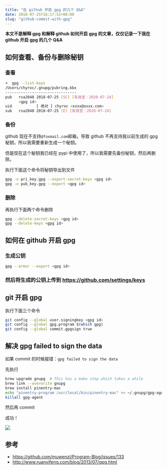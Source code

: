 ```yaml
---
title: "在 github 开启 gpg 的几个 Q&A"
date: 2018-07-25T16:17:51+08:00
slug: "github-commit-with-gpg"
---
```


**本文不是解释 gpg 和解释 github 如何开启 gpg 的文章，仅仅记录一下我在 github 开启 gpg 的几个 Q&A**

## 如何查看、备份与删除秘钥

### 查看

```bash
➜  gpg --list-keys
/Users/chyroc/.gnupg/pubring.kbx
--------------------------------
pub   rsa2048 2018-07-25 [SC] [有效至：2020-07-24]
      <gpg id>
uid           [ 绝对 ] chyroc <xxxx@xxxx.com>
sub   rsa2048 2018-07-25 [E] [有效至：2020-07-24]
```

### 备份

github 现在不支持`@foxmail.com`邮箱，导致 github 不再支持我以前生成的 gpg 秘钥，所以我需要重新生成一个秘钥。

但是现在这个秘钥我已经在 pypi 中使用了，所以我需要先备份秘钥，然后再删除。

执行下面这个命令将秘钥导出到文件

```bash
gpg -o pri_key.gpg --export-secret-keys <gpg id>
gpg -o pub_key.gpg --export <gpg id>
```

### 删除

再执行下面两个命令删除

```bash
gpg --delete-secret-keys <gpg id>
gpg --delete-keys <gpg id>
```

## 如何在 github 开启 gpg

### 生成公钥

```bash
gpg --armor --export <gpg id>
```

### 然后将生成的公钥上传到 https://github.com/settings/keys

## git 开启 gpg

执行下面三个命令

```bash
git config --global user.signingkey <gpg id>
git config --global gpg.program $(which gpg)
git config --global commit.gpgsign true
```

## 解决 gpg failed to sign the data

如果 commit 的时候报错：`gpg failed to sign the data`

先执行

```bash
brew upgrade gnupg  # This has a make step which takes a while
brew link --overwrite gnupg
brew install pinentry-mac
echo "pinentry-program /usr/local/bin/pinentry-mac" >> ~/.gnupg/gpg-agent.conf
killall gpg-agent
```

然后再 commit

成功！

![](https://media.chyroc.cn/img/blog/github-commit-with-gpg.1.jpg)


## 参考

* https://github.com/muwenzi/Program-Blog/issues/133
* http://www.ruanyifeng.com/blog/2013/07/gpg.html